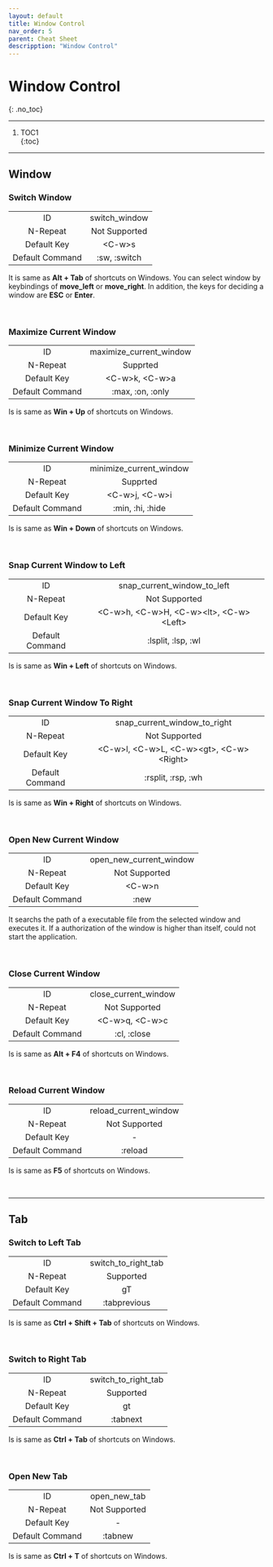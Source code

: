 ```yaml
---
layout: default
title: Window Control
nav_order: 5
parent: Cheat Sheet
descripption: "Window Control"
---
```


# Window Control  
{: .no_toc}  

<hr>

1. TOC1  
{:toc}

<hr>  

## Window  

### Switch Window  
|||
|:---:|:---:|
|ID|switch_window|
|N-Repeat|Not Supported|
|Default Key|&lt;C-w&gt;s|
|Default Command|:sw, :switch|
  
It is same as **Alt + Tab** of shortcuts on Windows.  You can select window by keybindings of **move_left** or **move_right**. In addition, the keys for deciding a window are **ESC** or **Enter**.  

<br>  

### Maximize Current Window  
|||
|:---:|:---:|
|ID|maximize_current_window|
|N-Repeat|Supprted|
|Default Key|&lt;C-w&gt;k, &lt;C-w&gt;a|
|Default Command|:max, :on, :only|

Is is same as **Win + Up** of shortcuts on Windows.  

<br>  

### Minimize Current Window  
|||
|:---:|:---:|
|ID|minimize_current_window|
|N-Repeat|Supprted|
|Default Key|&lt;C-w&gt;j, &lt;C-w&gt;i|
|Default Command|:min, :hi, :hide|

Is is same as **Win + Down** of shortcuts on Windows.  

<br>  

### Snap Current Window to Left  
|||
|:---:|:---:|
|ID|snap_current_window_to_left|
|N-Repeat|Not Supported|
|Default Key|&lt;C-w&gt;h, &lt;C-w&gt;H, &lt;C-w&gt;&lt;lt&gt;, &lt;C-w&gt;&lt;Left&gt;|
|Default Command|:lsplit, :lsp, :wl|

Is is same as **Win + Left** of shortcuts on Windows.  

<br>  

### Snap Current Window To Right  
|||
|:---:|:---:|
|ID|snap_current_window_to_right|
|N-Repeat|Not Supported|
|Default Key|&lt;C-w&gt;l, &lt;C-w&gt;L, &lt;C-w&gt;&lt;gt&gt;, &lt;C-w&gt;&lt;Right&gt;|
|Default Command|:rsplit, :rsp, :wh|

Is is same as **Win + Right** of shortcuts on Windows.  

<br>  

### Open New Current Window  
|||
|:---:|:---:|
|ID|open_new_current_window|
|N-Repeat|Not Supported|
|Default Key|&lt;C-w&gt;n|
|Default Command|:new|

It searchs the path of a executable file from the selected window and executes it.  If a authorization of the window is higher than itself, could not start the application.  

<br>  

### Close Current Window  
|||
|:---:|:---:|
|ID|close_current_window|
|N-Repeat|Not Supported|
|Default Key|&lt;C-w&gt;q, &lt;C-w&gt;c|
|Default Command|:cl, :close|

Is is same as **Alt + F4** of shortcuts on Windows.  

<br>  

### Reload Current Window  
|||
|:---:|:---:|
|ID|reload_current_window|
|N-Repeat|Not Supported|
|Default Key|-|
|Default Command|:reload|

Is is same as **F5** of shortcuts on Windows. 

<br>
<hr>  

## Tab  

### Switch to Left Tab  
|||
|:---:|:---:|
|ID|switch_to_right_tab|
|N-Repeat|Supported|
|Default Key|gT|
|Default Command|:tabprevious|

Is is same as **Ctrl + Shift + Tab** of shortcuts on Windows. 

<br>  

### Switch to Right Tab  
|||
|:---:|:---:|
|ID|switch_to_right_tab|
|N-Repeat|Supported|
|Default Key|gt|
|Default Command|:tabnext|

Is is same as **Ctrl + Tab** of shortcuts on Windows. 

<br>  

### Open New Tab  
|||
|:---:|:---:|
|ID|open_new_tab|
|N-Repeat|Not Supported|
|Default Key|-|
|Default Command|:tabnew|

Is is same as **Ctrl + T** of shortcuts on Windows. 
